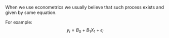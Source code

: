 When we use econometrics we usually believe that such process exists and given by some equation. 

For example:
$$y_{i} = B_{0}+B_{1}X_{1} + \epsilon_{i}$$

